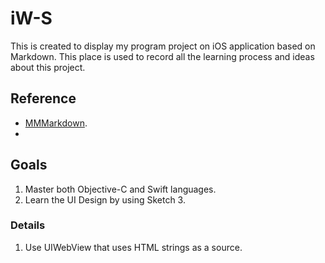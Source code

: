 # iW-S
This is created to display my program project on iOS application based on Markdown. This place is used to record all the learning process and ideas about this project. 
## Reference 
-  [MMMarkdown](https://github.com/mdiep/MMMarkdown). 
-  

## Goals
1. Master both Objective-C and Swift languages. 
2. Learn the UI Design by using Sketch 3. 

###  Details
1. Use UIWebView that uses HTML strings as a source. 
